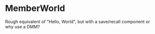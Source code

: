 # MemberWorld
Rough equivalent of "Hello, World", but with a save/recall component or why use a DMM?
